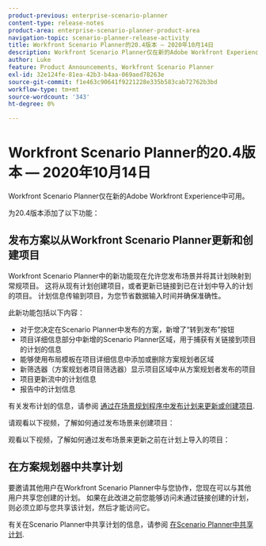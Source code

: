 ```yaml
---
product-previous: enterprise-scenario-planner
content-type: release-notes
product-area: enterprise-scenario-planner-product-area
navigation-topic: scenario-planner-release-activity
title: Workfront Scenario Planner的20.4版本 — 2020年10月14日
description: Workfront Scenario Planner仅在新的Adobe Workfront Experience中可用。
author: Luke
feature: Product Announcements, Workfront Scenario Planner
exl-id: 32e124fe-81ea-42b3-b4aa-069aed78263e
source-git-commit: f1e463c90641f9221228e335b583cab72762b3bd
workflow-type: tm+mt
source-wordcount: '343'
ht-degree: 0%

---
```


# Workfront Scenario Planner的20.4版本 — 2020年10月14日

Workfront Scenario Planner仅在新的Adobe Workfront Experience中可用。

为20.4版本添加了以下功能：

## 发布方案以从Workfront Scenario Planner更新和创建项目

Workfront Scenario Planner中的新功能现在允许您发布场景并将其计划映射到常规项目。 这将从现有计划创建项目，或者更新已链接到已在计划中导入的计划的项目。 计划信息传输到项目，为您节省数据输入时间并确保准确性。

此新功能包括以下内容：

* 对于您决定在Scenario Planner中发布的方案，新增了“转到发布”按钮
* 项目详细信息部分中新增的Scenario Planner区域，用于捕获有关链接到项目的计划的信息
* 能够使用布局模板在项目详细信息中添加或删除方案规划者区域
* 新筛选器（方案规划者项目筛选器）显示项目区域中从方案规划者发布的项目
* 项目更新流中的计划信息
* 报告中的计划信息

有关发布计划的信息，请参阅 [通过在场景规划程序中发布计划来更新或创建项目](../../../scenario-planner/publish-scenarios-update-projects.md).

请观看以下视频，了解如何通过发布场景来创建项目：

观看以下视频，了解如何通过发布场景来更新之前在计划上导入的项目：

## 在方案规划器中共享计划

要邀请其他用户在Workfront Scenario Planner中与您协作，您现在可以与其他用户共享您创建的计划。 如果在此改进之前您能够访问未通过链接创建的计划，则必须立即与您共享该计划，然后才能访问它。

有关在Scenario Planner中共享计划的信息，请参阅 [在Scenario Planner中共享计划](../../../scenario-planner/share-a-plan.md).

